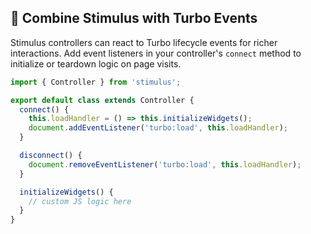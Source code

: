 ## 🎯 Combine Stimulus with Turbo Events

Stimulus controllers can react to Turbo lifecycle events for richer interactions. Add event listeners in your controller's `connect` method to initialize or teardown logic on page visits.

```javascript
import { Controller } from 'stimulus';

export default class extends Controller {
  connect() {
    this.loadHandler = () => this.initializeWidgets();
    document.addEventListener('turbo:load', this.loadHandler);
  }

  disconnect() {
    document.removeEventListener('turbo:load', this.loadHandler);
  }

  initializeWidgets() {
    // custom JS logic here
  }
}
```
